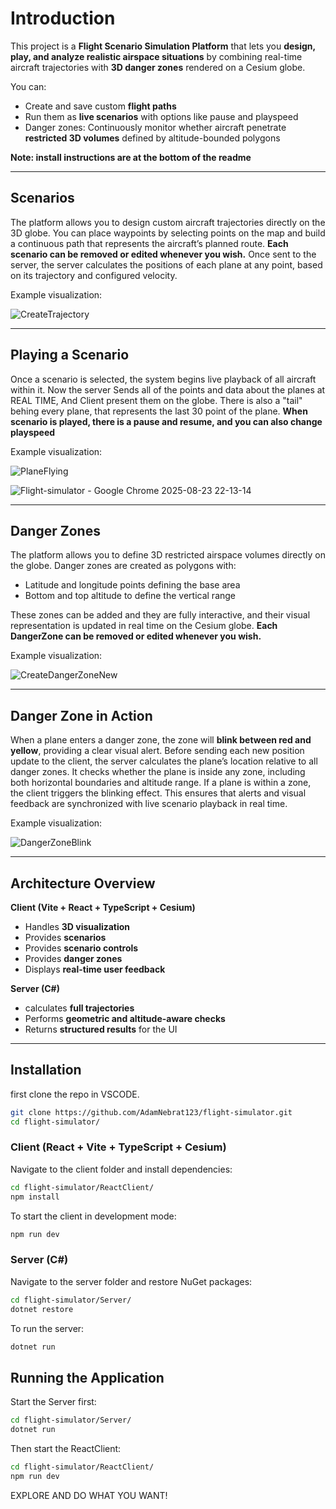# Introduction
 
This project is a **Flight Scenario Simulation Platform** that lets you **design, play, and analyze realistic airspace situations** by combining real-time aircraft trajectories with **3D danger zones** rendered on a Cesium globe.  

You can:  
- Create and save custom **flight paths**  
- Run them as **live scenarios**  with options like pause and playspeed
- Danger zones: Continuously monitor whether aircraft penetrate **restricted 3D volumes** defined by altitude-bounded polygons
  
**Note: install instructions are at the bottom of the readme**

---
## Scenarios

The platform allows you to design custom aircraft trajectories directly on the 3D globe.
You can place waypoints by selecting points on the map and build a continuous path that represents the aircraft’s planned route.
**Each scenario can be removed or edited whenever you wish.**
Once sent to the server, the server calculates the positions of each plane at any point, based on its trajectory and configured velocity.

Example visualization:

![CreateTrajectory](https://github.com/user-attachments/assets/e95facdb-ae60-4f68-a654-99a47bf89887)


---
## Playing a Scenario

Once a scenario is selected, the system begins live playback of all aircraft within it.
Now the server Sends all of the points and data about the planes at REAL TIME, And Client present them on the globe.
There is also a "tail" behing every plane, that represents the last 30 point of the plane.
**When scenario is played, there is a pause and resume, and you can also change playspeed**

Example visualization:


![PlaneFlying](https://github.com/user-attachments/assets/172c6a24-76b6-4d90-aafa-b1a4470e03b3)

![_Flight-simulator - Google Chrome_ 2025-08-23 22-13-14](https://github.com/user-attachments/assets/6888a5e8-e5af-46d0-9825-c0b595e348a5)


---

## Danger Zones

The platform allows you to define 3D restricted airspace volumes directly on the globe.
Danger zones are created as polygons with:
- Latitude and longitude points defining the base area
- Bottom and top altitude to define the vertical range

These zones can be added and they are fully interactive, and their visual representation is updated in real time on the Cesium globe.
**Each DangerZone can be removed or edited whenever you wish.**

Example visualization:

![CreateDangerZoneNew](https://github.com/user-attachments/assets/65c997b1-fc5e-448b-baf1-483abe780796)

---

## Danger Zone in Action

When a plane enters a danger zone, the zone will **blink between red and yellow**, providing a clear visual alert.
Before sending each new position update to the client, the server calculates the plane’s location relative to all danger zones.
It checks whether the plane is inside any zone, including both horizontal boundaries and altitude range.
If a plane is within a zone, the client triggers the blinking effect.
This ensures that alerts and visual feedback are synchronized with live scenario playback in real time.

Example visualization:

![DangerZoneBlink](https://github.com/user-attachments/assets/4d08b0d6-71bc-4d30-8adf-c6b8d542a0f2)

---

## Architecture Overview

**Client (Vite + React + TypeScript + Cesium)**  
- Handles **3D visualization**
- Provides **scenarios**
- Provides **scenario controls**  
- Provides **danger zones**  
- Displays **real-time user feedback**  

**Server (C#)**  
- calculates **full trajectories**
- Performs **geometric and altitude-aware checks**  
- Returns **structured results** for the UI

  
---

## Installation
first clone the repo in VSCODE.
```bash
git clone https://github.com/AdamNebrat123/flight-simulator.git
cd flight-simulator/
```

### Client (React + Vite + TypeScript + Cesium)
Navigate to the client folder and install dependencies:

```bash
cd flight-simulator/ReactClient/
npm install
```
To start the client in development mode:
```bash
npm run dev
```

### Server (C#)
Navigate to the server folder and restore NuGet packages:
```bash
cd flight-simulator/Server/
dotnet restore
```
To run the server:
```bash
dotnet run
```

## Running the Application
Start the Server first:
```bash
cd flight-simulator/Server/
dotnet run
```
Then start the ReactClient:
```bash
cd flight-simulator/ReactClient/
npm run dev
```
EXPLORE AND DO WHAT YOU WANT!
